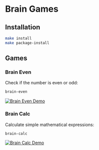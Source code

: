 # Brain Games

## Installation

```bash
make install
make package-install
```

## Games

### Brain Even
Check if the number is even or odd:

```bash
brain-even
```

[![Brain Even Demo](https://asciinema.org/a/tcrObO1yYyCQcMiEVDdspP2cW.png)](https://asciinema.org/a/tcrObO1yYyCQcMiEVDdspP2cW)

### Brain Calc
Calculate simple mathematical expressions:

```bash
brain-calc
```

[![Brain Calc Demo](https://asciinema.org/a/kAZ3yu1ReAljc0QOhzN2pSQvx.png)](https://asciinema.org/a/kAZ3yu1ReAljc0QOhzN2pSQvx)

